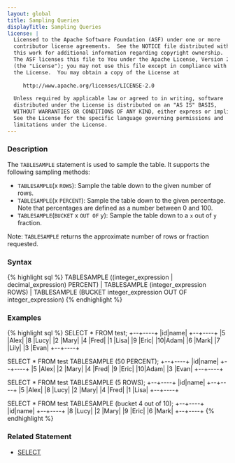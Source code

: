 ```yaml
---
layout: global
title: Sampling Queries
displayTitle: Sampling Queries
license: |
  Licensed to the Apache Software Foundation (ASF) under one or more
  contributor license agreements.  See the NOTICE file distributed with
  this work for additional information regarding copyright ownership.
  The ASF licenses this file to You under the Apache License, Version 2.0
  (the "License"); you may not use this file except in compliance with
  the License.  You may obtain a copy of the License at
 
     http://www.apache.org/licenses/LICENSE-2.0
 
  Unless required by applicable law or agreed to in writing, software
  distributed under the License is distributed on an "AS IS" BASIS,
  WITHOUT WARRANTIES OR CONDITIONS OF ANY KIND, either express or implied.
  See the License for the specific language governing permissions and
  limitations under the License.
---
```


### Description

The `TABLESAMPLE` statement is used to sample the table. It supports the following sampling methods:
- `TABLESAMPLE`(x `ROWS`): Sample the table down to the given number of rows.
- `TABLESAMPLE`(x `PERCENT`): Sample the table down to the given percentage. Note that percentages are defined as a number between 0 and 100.
- `TABLESAMPLE`(`BUCKET` x `OUT OF` y): Sample the table down to a `x` out of `y` fraction.

Note: `TABLESAMPLE` returns the approximate number of rows or fraction requested.


### Syntax
{% highlight sql %}
    TABLESAMPLE ((integer_expression | decimal_expression) PERCENT)
    | TABLESAMPLE (integer_expression ROWS)
    | TABLESAMPLE (BUCKET integer_expression OUT OF integer_expression)
{% endhighlight %}

### Examples
{% highlight sql %}
SELECT * FROM test;
+--+----+
|id|name|
+--+----+
|5 |Alex|
|8 |Lucy|
|2 |Mary|
|4 |Fred|
|1 |Lisa|
|9 |Eric|
|10|Adam|
|6 |Mark|
|7 |Lily|
|3 |Evan|
+--+----+

SELECT * FROM test TABLESAMPLE (50 PERCENT);
+--+----+
|id|name|
+--+----+
|5 |Alex|
|2 |Mary|
|4 |Fred|
|9 |Eric|
|10|Adam|
|3 |Evan|
+--+----+

SELECT * FROM test TABLESAMPLE (5 ROWS);
+--+----+
|id|name|
+--+----+
|5 |Alex|
|8 |Lucy|
|2 |Mary|
|4 |Fred|
|1 |Lisa|
+--+----+

SELECT * FROM test TABLESAMPLE (bucket 4 out of 10);
+--+----+
|id|name|
+--+----+
|8 |Lucy|
|2 |Mary|
|9 |Eric|
|6 |Mark|
+--+----+
{% endhighlight %}

### Related Statement
- [SELECT](sql-ref-syntax-qry-select.html)